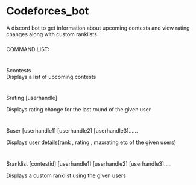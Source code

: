 # Codeforces_bot

A discord bot to get information about upcoming contests and view rating changes along with custom ranklists
###
COMMAND LIST:
#
$contests             
Displays a list of upcoming contests
#
$rating [userhandle]  

Displays rating change for the last round of the given user
#
$user [userhandle1] [userhandle2] [userhandle3]......

Displays user details(rank , rating , maxrating etc of the given users)
#
$ranklist [contestid] [userhandle1] [userhandle2] [userhandle3].....

Displays a custom ranklist using the given users
#
